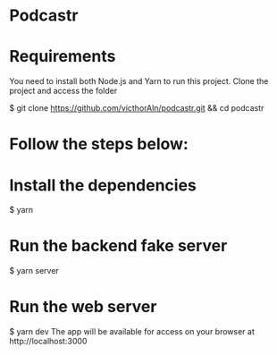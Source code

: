 # Podcastr
# Requirements
You need to install both Node.js and Yarn to run this project.
Clone the project and access the folder

$ git clone https://github.com/victhorAln/podcastr.git && cd podcastr

# Follow the steps below:

# Install the dependencies
$ yarn

# Run the backend fake server
$ yarn server

# Run the web server
$ yarn dev
The app will be available for access on your browser at http://localhost:3000
